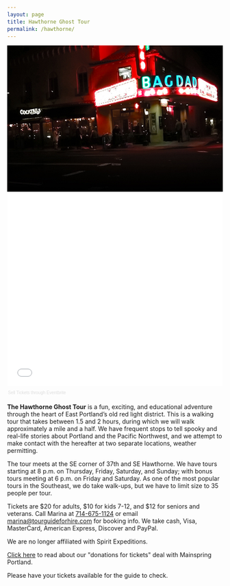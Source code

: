 ```yaml
---
layout: page
title: Hawthorne Ghost Tour
permalink: /hawthorne/
---
```


<img src="/images/hawthorneghost.jpg" width="600">

<div style="width:100%; text-align:left;" ><iframe  src="//eventbrite.com/tickets-external?eid=14917118503&ref=etckt" frameborder="0" height="450" width="100%" vspace="0" hspace="0" marginheight="5" marginwidth="5" scrolling="auto" allowtransparency="true"></iframe><div style="font-family:Helvetica, Arial; font-size:10px; padding:5px 0 5px; margin:2px; width:100%; text-align:left;" ><a style="color:#ddd; text-decoration:none;" target="_blank" href="http://www.eventbrite.com/r/etckt">Sell Tickets</a> <span style="color:#ddd;">through</span> <a style="color:#ddd; text-decoration:none;" target="_blank" href="http://www.eventbrite.com?ref=etckt">Eventbrite</a></div></div>

**The Hawthorne Ghost Tour** is a fun, exciting, and educational adventure through the heart of East Portland’s old red light district. This is a walking tour that takes between 1.5 and 2 hours, during which we will walk approximately a mile and a half. We have frequent stops to tell spooky and real-life stories about Portland and the Pacific Northwest, and we attempt to make contact with the hereafter at two separate locations, weather permitting.

The tour meets at the SE corner of 37th and SE Hawthorne. We have tours starting at 8 p.m. on Thursday, Friday, Saturday, and Sunday; with bonus tours meeting at 6 p.m. on Friday and Saturday. As one of the most popular tours in the Southeast, we do take walk-ups, but we have to limit size to 35 people per tour. 

Tickets are $20 for adults, $10 for kids 7-12, and $12 for seniors and veterans. Call Marina at [714-675-1124](tel:714-675-1124) or email [marina@tourguideforhire.com](mailto:marina@tourguideforhire.com) for booking info. We take cash, Visa, MasterCard, American Express, Discover and PayPal.

We are no longer affiliated with Spirit Expeditions. 

[Click here](/hawthorne/mainspring/) to read about our "donations for tickets" deal with Mainspring Portland.

Please have your tickets available for the guide to check.
